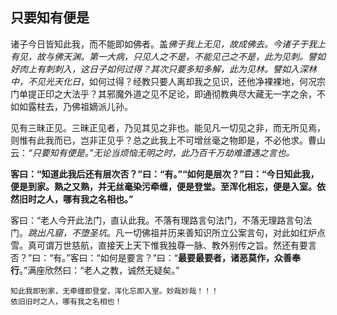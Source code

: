 ## 只要知有便是

诸子今日皆知此我，而不能即如佛者。盖*佛于我上无见，故成佛去。今诸子于我上有见，故与佛天渊。*第一大病，只见人之不是，不能见己之不是，此为见刺。譬如好肉上有刺刺入，这日子如何过得？其次*只要多知多解，此为见林。譬如入深林中，不见光天化日*，如何过得？经教只要人离却我之见识，还他净裸裸地，何况宗门单提正印之大法乎？其邪魔外道之见不足论，即通彻教典尽大藏无一字之余，不如如露柱去，乃佛祖嫡派儿孙。

见有三昧正见。三昧正见者，乃见其见之非也。能见凡一切见之非，而无所见焉，则惟有此我而已，岂非正见乎？总之此我上不可增丝毫之物即是，不必他求。曹山云：*“只要知有便是。”无论当烦恼无明之时，此乃百千万劫难遭遇之言也。*

**客曰：“知道此我后还有层次否？”曰：“有。”“如何是层次？”曰：“今日知此我，便是到家。熟之又熟，并无丝毫染污牵缠，便是登堂。至浑化相忘，便是入室。依然旧时之人，哪有我之名相也。”**

客曰：“老人今开此法门，直认此我。不落有理路言句法门，不落无理路言句法门。*跳出凡窟，不堕圣坑*。凡一切佛祖并历来善知识所立公案言句，对此如红炉点雪。真可谓万世慈航，直接天上天下惟我独尊一脉、教外别传之旨。然还有要言否？”曰：“有。”客曰：“如何是要言？”曰：“**最要最要者，诸恶莫作，众善奉行**。”满座欣然曰：“老人之教，诚然无疑矣。”

```yang
知此我即到家，无牵缠即登堂，浑化忘即入室。妙哉妙哉！！！
依旧旧时之人，哪有我之名相也！
```
